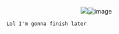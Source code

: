 <p align="center">
<img src="(https://komarev.com/ghpvc/?username=Shweeberry&color=467779&style=plastic&label=hello+traveller&base=324)"

   ![image](https://github.com/user-attachments/assets/64e1ad12-676e-49a8-a23b-f44aefb07d88)

          Lol I'm gonna finish later


